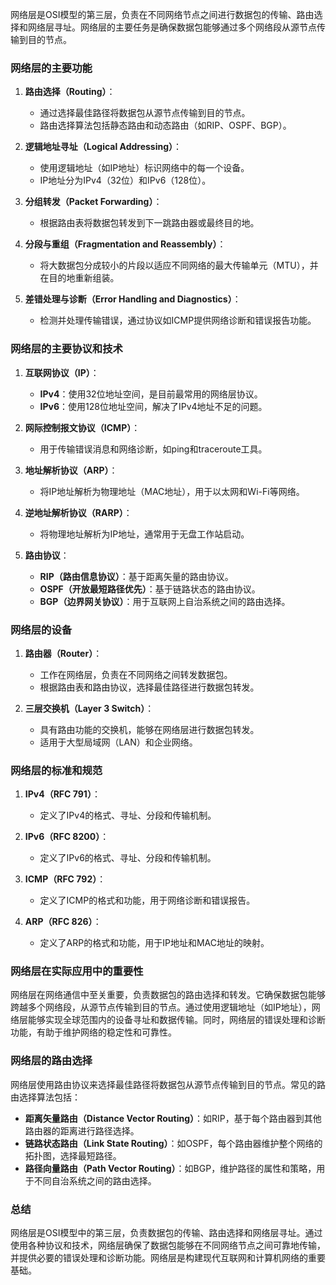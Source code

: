 网络层是OSI模型的第三层，负责在不同网络节点之间进行数据包的传输、路由选择和网络层寻址。网络层的主要任务是确保数据包能够通过多个网络段从源节点传输到目的节点。

### 网络层的主要功能

1. **路由选择（Routing）**：
   - 通过选择最佳路径将数据包从源节点传输到目的节点。
   - 路由选择算法包括静态路由和动态路由（如RIP、OSPF、BGP）。

2. **逻辑地址寻址（Logical Addressing）**：
   - 使用逻辑地址（如IP地址）标识网络中的每一个设备。
   - IP地址分为IPv4（32位）和IPv6（128位）。

3. **分组转发（Packet Forwarding）**：
   - 根据路由表将数据包转发到下一跳路由器或最终目的地。

4. **分段与重组（Fragmentation and Reassembly）**：
   - 将大数据包分成较小的片段以适应不同网络的最大传输单元（MTU），并在目的地重新组装。

5. **差错处理与诊断（Error Handling and Diagnostics）**：
   - 检测并处理传输错误，通过协议如ICMP提供网络诊断和错误报告功能。

### 网络层的主要协议和技术

1. **互联网协议（IP）**：
   - **IPv4**：使用32位地址空间，是目前最常用的网络层协议。
   - **IPv6**：使用128位地址空间，解决了IPv4地址不足的问题。

2. **网际控制报文协议（ICMP）**：
   - 用于传输错误消息和网络诊断，如ping和traceroute工具。

3. **地址解析协议（ARP）**：
   - 将IP地址解析为物理地址（MAC地址），用于以太网和Wi-Fi等网络。

4. **逆地址解析协议（RARP）**：
   - 将物理地址解析为IP地址，通常用于无盘工作站启动。

5. **路由协议**：
   - **RIP（路由信息协议）**：基于距离矢量的路由协议。
   - **OSPF（开放最短路径优先）**：基于链路状态的路由协议。
   - **BGP（边界网关协议）**：用于互联网上自治系统之间的路由选择。

### 网络层的设备

1. **路由器（Router）**：
   - 工作在网络层，负责在不同网络之间转发数据包。
   - 根据路由表和路由协议，选择最佳路径进行数据包转发。

2. **三层交换机（Layer 3 Switch）**：
   - 具有路由功能的交换机，能够在网络层进行数据包转发。
   - 适用于大型局域网（LAN）和企业网络。

### 网络层的标准和规范

1. **IPv4（RFC 791）**：
   - 定义了IPv4的格式、寻址、分段和传输机制。

2. **IPv6（RFC 8200）**：
   - 定义了IPv6的格式、寻址、分段和传输机制。

3. **ICMP（RFC 792）**：
   - 定义了ICMP的格式和功能，用于网络诊断和错误报告。

4. **ARP（RFC 826）**：
   - 定义了ARP的格式和功能，用于IP地址和MAC地址的映射。

### 网络层在实际应用中的重要性

网络层在网络通信中至关重要，负责数据包的路由选择和转发。它确保数据包能够跨越多个网络段，从源节点传输到目的节点。通过使用逻辑地址（如IP地址），网络层能够实现全球范围内的设备寻址和数据传输。同时，网络层的错误处理和诊断功能，有助于维护网络的稳定性和可靠性。

### 网络层的路由选择

网络层使用路由协议来选择最佳路径将数据包从源节点传输到目的节点。常见的路由选择算法包括：

- **距离矢量路由（Distance Vector Routing）**：如RIP，基于每个路由器到其他路由器的距离进行路径选择。
- **链路状态路由（Link State Routing）**：如OSPF，每个路由器维护整个网络的拓扑图，选择最短路径。
- **路径向量路由（Path Vector Routing）**：如BGP，维护路径的属性和策略，用于不同自治系统之间的路由选择。

### 总结

网络层是OSI模型中的第三层，负责数据包的传输、路由选择和网络层寻址。通过使用各种协议和技术，网络层确保了数据包能够在不同网络节点之间可靠地传输，并提供必要的错误处理和诊断功能。网络层是构建现代互联网和计算机网络的重要基础。